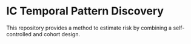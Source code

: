 IC Temporal Pattern Discovery
====================

This repository provides a method to estimate risk by combining a self-controlled and cohort design.

